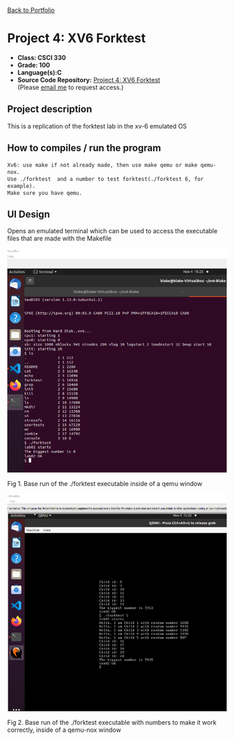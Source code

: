 [Back to Portfolio](./)

Project 4: XV6 Forktest
===============

-   **Class: CSCI 330** 
-   **Grade: 100**
-   **Language(s):C**
-   **Source Code Repository:** [Project 4: XV6 Forktest](https://github.com/BACollins96/xv6-Blake)  
    (Please [email me](mailto:bacollins1@csustudent.net?subject=GitHub%20Access) to request access.)

## Project description

This is a replication of the forktest lab in the xv-6 emulated OS 

## How to compiles / run the program

```
Xv6: use make if not already made, then use make qemu or make qemu-nox. 
Use ./forktest  and a number to test forktest(./forktest 6, for example). 
Make sure you have qemu.
```

## UI Design

Opens an emulated terminal which can be used to access the executable files that are made with the Makefile

![screenshot](Seniorscreenshots/Screenshot(97).png)

Fig 1. Base run of the ./forktest executable inside of a qemu window

![screenshot](Seniorscreenshots/Screenshot(98).png)

Fig 2. Base run of the ./forktest executable with numbers to make it work correctly, inside of a qemu-nox window
